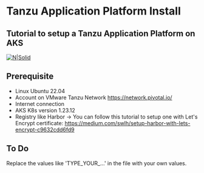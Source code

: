 # Tanzu Application Platform Install
## Tutorial to setup a Tanzu Application Platform on AKS

[![N|Solid](https://img.shields.io/badge/VMware-231f20?style=for-the-badge&logo=VMware&logoColor=white)](https://tanzu.vmware.com/application-platform)


## Prerequisite

- Linux Ubuntu 22.04
- Account on VMware Tanzu Network https://network.pivotal.io/
- Internet connection
- AKS K8s version 1.23.12
- Registry like Harbor -> You can follow this tutorial to setup one with Let's Encrypt certificate: https://medium.com/swlh/setup-harbor-with-lets-encrypt-c9632cdd6fd9

## To Do
Replace the values like 'TYPE_YOUR_...' in the file with your own values.